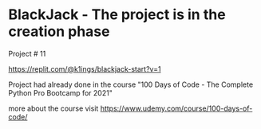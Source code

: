 # BlackJack - The project is in the creation phase
Project # 11

https://replit.com/@k1ings/blackjack-start?v=1

Project had already done in the course "100 Days of Code - The Complete Python Pro Bootcamp for 2021"

more about the course visit https://www.udemy.com/course/100-days-of-code/
